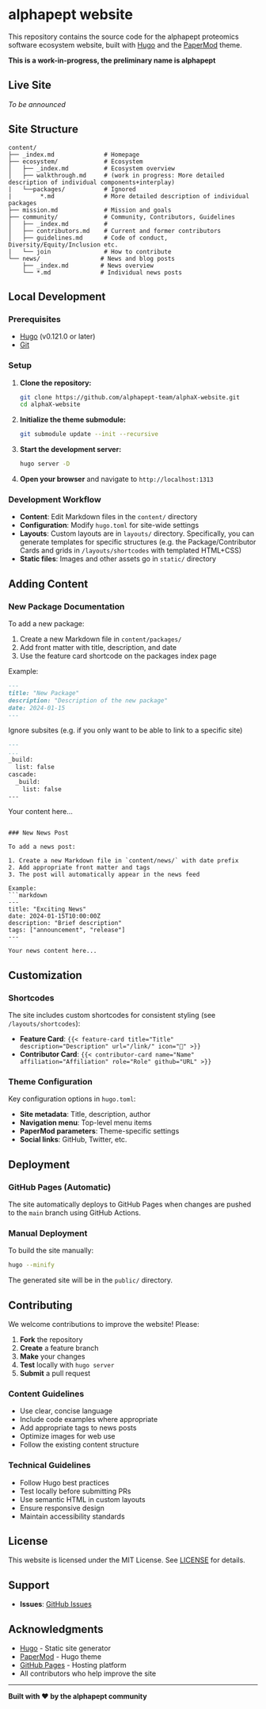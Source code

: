 # alphapept website

This repository contains the source code for the alphapept proteomics software ecosystem website, built with [Hugo](https://gohugo.io/) and the [PaperMod](https://github.com/adityatelange/hugo-PaperMod) theme.

**This is a work-in-progress, the preliminary name is alphapept**


## Live Site

_To be announced_

## Site Structure

```
content/
├── _index.md              # Homepage
├── ecosystem/             # Ecosystem
│   ├── _index.md          # Ecosystem overview
│   ├── walkthrough.md     # (work in progress: More detailed description of individual components+interplay)
|   └──packages/           # Ignored
|        *.md              # More detailed description of individual packages
├── mission.md             # Mission and goals
├── community/             # Community, Contributors, Guidelines
│   ├── _index.md          #
│   ├── contributors.md    # Current and former contributors
│   ├── guidelines.md      # Code of conduct, Diversity/Equity/Inclusion etc.
|   └── join               # How to contribute
└── news/                 # News and blog posts
    ├── _index.md         # News overview
    └── *.md              # Individual news posts
```

## Local Development

### Prerequisites

- [Hugo](https://gohugo.io/installation/) (v0.121.0 or later)
- [Git](https://git-scm.com/)

### Setup

1. **Clone the repository:**
   ```bash
   git clone https://github.com/alphapept-team/alphaX-website.git
   cd alphaX-website
   ```

2. **Initialize the theme submodule:**
   ```bash
   git submodule update --init --recursive
   ```

3. **Start the development server:**
   ```bash
   hugo server -D
   ```

4. **Open your browser** and navigate to `http://localhost:1313`

### Development Workflow

- **Content**: Edit Markdown files in the `content/` directory
- **Configuration**: Modify `hugo.toml` for site-wide settings
- **Layouts**: Custom layouts are in `layouts/` directory. Specifically, you can generate templates for specific structures (e.g. the Package/Contributor Cards and grids in `/layouts/shortcodes` with templated HTML+CSS)
- **Static files**: Images and other assets go in `static/` directory

## Adding Content

### New Package Documentation

To add a new package:

1. Create a new Markdown file in `content/packages/`
2. Add front matter with title, description, and date
3. Use the feature card shortcode on the packages index page

Example:
```markdown
---
title: "New Package"
description: "Description of the new package"
date: 2024-01-15
---
```

Ignore subsites (e.g. if you only want to be able to link to a specific site)

```markdown
---
...
_build:
  list: false
cascade:
  _build:
    list: false
---
```

Your content here...
```

### New News Post

To add a news post:

1. Create a new Markdown file in `content/news/` with date prefix
2. Add appropriate front matter and tags
3. The post will automatically appear in the news feed

Example:
```markdown
---
title: "Exciting News"
date: 2024-01-15T10:00:00Z
description: "Brief description"
tags: ["announcement", "release"]
---

Your news content here...
```

## Customization

### Shortcodes

The site includes custom shortcodes for consistent styling (see `/layouts/shortcodes`):

- **Feature Card**: `{{< feature-card title="Title" description="Description" url="/link/" icon="🔬" >}}`
- **Contributor Card**: `{{< contributor-card name="Name" affiliation="Affiliation" role="Role" github="URL" >}}`

### Theme Configuration

Key configuration options in `hugo.toml`:

- **Site metadata**: Title, description, author
- **Navigation menu**: Top-level menu items
- **PaperMod parameters**: Theme-specific settings
- **Social links**: GitHub, Twitter, etc.

## Deployment

### GitHub Pages (Automatic)

The site automatically deploys to GitHub Pages when changes are pushed to the `main` branch using GitHub Actions.

### Manual Deployment

To build the site manually:

```bash
hugo --minify
```

The generated site will be in the `public/` directory.


## Contributing

We welcome contributions to improve the website! Please:

1. **Fork** the repository
2. **Create** a feature branch
3. **Make** your changes
4. **Test** locally with `hugo server`
5. **Submit** a pull request

### Content Guidelines

- Use clear, concise language
- Include code examples where appropriate
- Add appropriate tags to news posts
- Optimize images for web use
- Follow the existing content structure

### Technical Guidelines

- Follow Hugo best practices
- Test locally before submitting PRs
- Use semantic HTML in custom layouts
- Ensure responsive design
- Maintain accessibility standards

## License

This website is licensed under the MIT License. See [LICENSE](LICENSE) for details.

## Support
- **Issues**: [GitHub Issues](https://github.com/MannLabs/alphaX-website/issues)

## Acknowledgments

- [Hugo](https://gohugo.io/) - Static site generator
- [PaperMod](https://github.com/adityatelange/hugo-PaperMod) - Hugo theme
- [GitHub Pages](https://pages.github.com/) - Hosting platform
- All contributors who help improve the site

---

**Built with ❤️ by the alphapept community**
